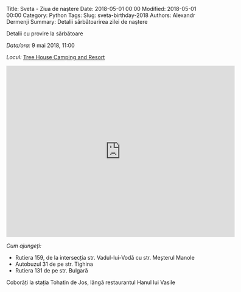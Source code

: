 Title: Sveta - Ziua de naștere
Date: 2018-05-01 00:00 
Modified: 2018-05-01 00:00
Category: 
Python Tags: 
Slug: sveta-birthday-2018 
Authors: Alexandr Dermenji 
Summary: Detalii sărbătoarirea zilei de naștere

Detalii cu provire la sărbătoare

*Data/ora:* 9 mai 2018, 11:00

*Locul:* [Tree House Camping and Resort](https://goo.gl/maps/4tc9dzJgmku)

<iframe src="https://www.google.com/maps/embed?pb=!1m18!1m12!1m3!1d10875.182470212209!2d28.909245258040354!3d47.044241203552424!2m3!1f0!2f0!3f0!3m2!1i1024!2i768!4f13.1!3m3!1m2!1s0x0%3A0xab270668ccc38da9!2sTree+House+Camping%26Resort!5e0!3m2!1sen!2s!4v1525768005764" width="600" height="450" frameborder="0" style="border:0" allowfullscreen></iframe>

*Cum ajungeți:* 

- Rutiera 159, de la intersecția str. Vadul-lui-Vodă cu str. Meșterul Manole
- Autobuzul 31 de pe str. Tighina
- Rutiera 131 de pe str. Bulgară

Coborâți la stația Tohatin de Jos, lângă restaurantul Hanul lui Vasile
